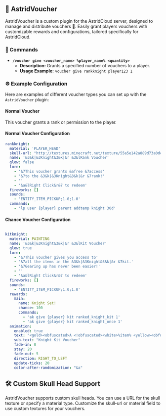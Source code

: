 ## 🎫 AstridVoucher 

AstridVoucher is a custom plugin for the AstridCloud server, designed to manage and distribute vouchers 🎫. Easily grant players vouchers with customizable rewards and configurations, tailored specifically for AstridCloud.

### 🔧 Commands

- **`/voucher give <voucher_name> %player_name% <quantity>`**
  - **Description:** Grants a specified number of vouchers to a player.
  - **Usage Example:** `voucher give rankknight player123 1`

### ⚙️ Example Configuration 

Here are examples of different voucher types you can set up with the `AstridVoucher` plugin:

#### Normal Voucher

This voucher grants a rank or permission to the player.

#### Normal Voucher Configuration

```yaml
rankknight:
  material: 'PLAYER_HEAD'
  skull-url: "http://textures.minecraft.net/texture/55a5e142a889d73a0dc4e95343de2689549d23ac77edb9a7ec127839d4973cbf"
  name: '&3&k|&3Knight&3&k|&r &3&lRank Voucher'
  glow: false
  lore:
    - '&7This voucher grants &afree &7access'
    - '&7to the &3&k|&3Knight&3&k|&r &7rank!'
    - ''
    - '&a&lRight Click&r&7 to redeem'
  fireworks: []
  sounds:
    - 'ENTITY_ITEM_PICKUP;1.0;1.0'
  commands:
    - 'lp user {player} parent addtemp knight 30d'
```

#### Chance Voucher Configuration

```yml

kitknight:
  material: PAINTING
  name: '&3&k|&3Knight&3&k|&r &3&lKit Voucher'
  glow: true
  lore:
    - '&7This voucher gives you access to'
    - '&7all the items in the &3&k|&3Knight&3&k|&r &7kit.'
    - '&7Gearing up has never been easier!'
    - ''
    - '&a&lRight Click&r&7 to redeem'
  fireworks: []
  sounds:
    - 'ENTITY_ITEM_PICKUP;1.0;1.0'
  rewards:
    main:
      name: Knight Set!
      chance: 100
      commands:
        - 'ak give {player} kit ranked_knight_kit 1'
        - 'ak give {player} kit ranked_knight_once 1'
  animation:
    enabled: true
    text: "<gold><obfuscated>A <!obfuscated><white>%item% <yellow><obfuscated>A"
    sub-text: "Knight Kit Voucher"
    fade-in: 0
    stay: 20
    fade-out: 5
    direction: RIGHT_TO_LEFT
    update-ticks: 20
    color-after-randomization: "&a"
```

## 🛠️ Custom Skull Head Support 
AstridVoucher supports custom skull heads. You can use a URL for the skull texture or specify a material type. Customize the skull-url or material field to use custom textures for your vouchers.
